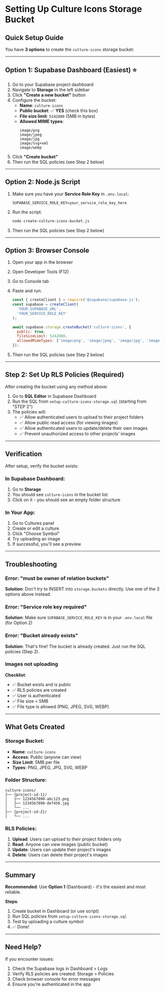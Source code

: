 # Setting Up Culture Icons Storage Bucket

## Quick Setup Guide

You have **3 options** to create the `culture-icons` storage bucket:

---

## Option 1: Supabase Dashboard (Easiest) ⭐

1. Go to your Supabase project dashboard
2. Navigate to **Storage** in the left sidebar
3. Click **"Create a new bucket"** button
4. Configure the bucket:
   - **Name**: `culture-icons`
   - **Public bucket**: ✅ **YES** (check this box)
   - **File size limit**: `5242880` (5MB in bytes)
   - **Allowed MIME types**: 
     ```
     image/png
     image/jpeg
     image/jpg
     image/svg+xml
     image/webp
     ```
5. Click **"Create bucket"**
6. Then run the SQL policies (see Step 2 below)

---

## Option 2: Node.js Script

1. Make sure you have your **Service Role Key** in `.env.local`:
   ```env
   SUPABASE_SERVICE_ROLE_KEY=your_service_role_key_here
   ```

2. Run the script:
   ```bash
   node create-culture-icons-bucket.js
   ```

3. Then run the SQL policies (see Step 2 below)

---

## Option 3: Browser Console

1. Open your app in the browser
2. Open Developer Tools (F12)
3. Go to Console tab
4. Paste and run:
   ```javascript
   const { createClient } = require('@supabase/supabase-js');
   const supabase = createClient(
     'YOUR_SUPABASE_URL',
     'YOUR_SERVICE_ROLE_KEY'
   );
   
   await supabase.storage.createBucket('culture-icons', {
     public: true,
     fileSizeLimit: 5242880,
     allowedMimeTypes: ['image/png', 'image/jpeg', 'image/jpg', 'image/svg+xml', 'image/webp']
   });
   ```

4. Then run the SQL policies (see Step 2 below)

---

## Step 2: Set Up RLS Policies (Required)

After creating the bucket using any method above:

1. Go to **SQL Editor** in Supabase Dashboard
2. Run the SQL from `setup-culture-icons-storage.sql` (starting from "STEP 2")
3. The policies will:
   - ✅ Allow authenticated users to upload to their project folders
   - ✅ Allow public read access (for viewing images)
   - ✅ Allow authenticated users to update/delete their own images
   - ✅ Prevent unauthorized access to other projects' images

---

## Verification

After setup, verify the bucket exists:

### In Supabase Dashboard:
1. Go to **Storage**
2. You should see `culture-icons` in the bucket list
3. Click on it - you should see an empty folder structure

### In Your App:
1. Go to Cultures panel
2. Create or edit a culture
3. Click "Choose Symbol"
4. Try uploading an image
5. If successful, you'll see a preview

---

## Troubleshooting

### Error: "must be owner of relation buckets"
**Solution**: Don't try to INSERT into `storage.buckets` directly. Use one of the 3 options above instead.

### Error: "Service role key required"
**Solution**: Make sure `SUPABASE_SERVICE_ROLE_KEY` is in your `.env.local` file (for Option 2)

### Error: "Bucket already exists"
**Solution**: That's fine! The bucket is already created. Just run the SQL policies (Step 2).

### Images not uploading
**Checklist**:
- ✅ Bucket exists and is public
- ✅ RLS policies are created
- ✅ User is authenticated
- ✅ File size < 5MB
- ✅ File type is allowed (PNG, JPEG, SVG, WEBP)

---

## What Gets Created

### Storage Bucket:
- **Name**: `culture-icons`
- **Access**: Public (anyone can view)
- **Size Limit**: 5MB per file
- **Types**: PNG, JPEG, JPG, SVG, WEBP

### Folder Structure:
```
culture-icons/
├── {project-id-1}/
│   ├── 1234567890-abc123.png
│   ├── 1234567890-def456.jpg
│   └── ...
├── {project-id-2}/
│   └── ...
```

### RLS Policies:
1. **Upload**: Users can upload to their project folders only
2. **Read**: Anyone can view images (public bucket)
3. **Update**: Users can update their project's images
4. **Delete**: Users can delete their project's images

---

## Summary

**Recommended**: Use **Option 1** (Dashboard) - it's the easiest and most reliable.

**Steps**:
1. Create bucket in Dashboard (or use script)
2. Run SQL policies from `setup-culture-icons-storage.sql`
3. Test by uploading a culture symbol
4. ✅ Done!

---

## Need Help?

If you encounter issues:
1. Check the Supabase logs in Dashboard > Logs
2. Verify RLS policies are created: Storage > Policies
3. Check browser console for error messages
4. Ensure you're authenticated in the app
